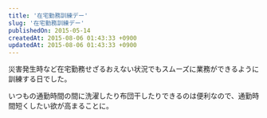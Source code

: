 ```yaml
---
title: '在宅勤務訓練デー'
slug: '在宅勤務訓練デー'
publishedOn: 2015-05-14
createdAt: 2015-08-06 01:43:33 +0900
updatedAt: 2015-08-06 01:43:33 +0900
---
```

災害発生時など在宅勤務せざるおえない状況でもスムーズに業務ができるように訓練する日でした。

いつもの通勤時間の間に洗濯したり布団干したりできるのは便利なので、通勤時間短くしたい欲が高まることに。
